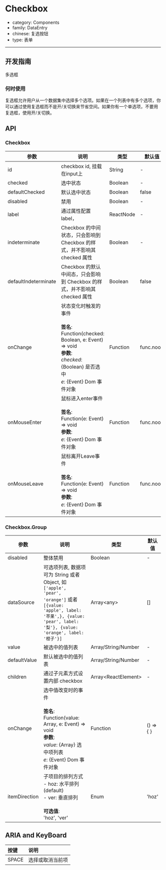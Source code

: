 # Checkbox

-   category: Components
-   family: DataEntry
-   chinese: 复选按钮
-   type: 表单

---

## 开发指南

多选框

### 何时使用

复选框允许用户从一个数据集中选择多个选项。如果在一个列表中有多个选项，你可以通过使用复选框而不是开/关切换来节省空间。如果你有一个单选项，不要用复选框，使用开/关切换。

## API

### Checkbox

| 参数                   | 说明                                                                                                                                         | 类型        | 默认值       |
| -------------------- | ------------------------------------------------------------------------------------------------------------------------------------------ | --------- | --------- |
| id                   | checkbox id, 挂载在input上                                                                                                                     | String    | -         |
| checked              | 选中状态                                                                                                                                       | Boolean   | -         |
| defaultChecked       | 默认选中状态                                                                                                                                     | Boolean   | false     |
| disabled             | 禁用                                                                                                                                         | Boolean   | -         |
| label                | 通过属性配置label，                                                                                                                               | ReactNode | -         |
| indeterminate        | Checkbox 的中间状态，只会影响到 Checkbox 的样式，并不影响其 checked 属性                                                                                         | Boolean   | -         |
| defaultIndeterminate | Checkbox 的默认中间态，只会影响到 Checkbox 的样式，并不影响其 checked 属性                                                                                        | Boolean   | false     |
| onChange             | 状态变化时触发的事件<br><br>**签名**:<br>Function(checked: Boolean, e: Event) => void<br>**参数**:<br>_checked_: {Boolean} 是否选中<br>_e_: {Event} Dom 事件对象 | Function  | func.noop |
| onMouseEnter         | 鼠标进入enter事件<br><br>**签名**:<br>Function(e: Event) => void<br>**参数**:<br>_e_: {Event} Dom 事件对象                                               | Function  | func.noop |
| onMouseLeave         | 鼠标离开Leave事件<br><br>**签名**:<br>Function(e: Event) => void<br>**参数**:<br>_e_: {Event} Dom 事件对象                                               | Function  | func.noop |

### Checkbox.Group

| 参数            | 说明                                                                                                                                                                | 类型                     | 默认值       |
| ------------- | ----------------------------------------------------------------------------------------------------------------------------------------------------------------- | ---------------------- | --------- |
| disabled      | 整体禁用                                                                                                                                                              | Boolean                | -         |
| dataSource    | 可选项列表, 数据项可为 String 或者 Object, 如 `['apple', 'pear', 'orange']` 或者 `[{value: 'apple', label: '苹果',}, {value: 'pear', label: '梨'}, {value: 'orange', label: '橙子'}]` | Array&lt;any>          | \[]       |
| value         | 被选中的值列表                                                                                                                                                           | Array/String/Number    | -         |
| defaultValue  | 默认被选中的值列表                                                                                                                                                         | Array/String/Number    | -         |
| children      | 通过子元素方式设置内部 checkbox                                                                                                                                              | Array&lt;ReactElement> | -         |
| onChange      | 选中值改变时的事件<br><br>**签名**:<br>Function(value: Array, e: Event) => void<br>**参数**:<br>_value_: {Array} 选中项列表<br>_e_: {Event} Dom 事件对象                                | Function               | () => { } |
| itemDirection | 子项目的排列方式<br>- hoz: 水平排列 (default)<br>- ver: 垂直排列<br><br>**可选值**:<br>'hoz', 'ver'                                                                                  | Enum                   | 'hoz'     |


## ARIA and KeyBoard

| 按键          | 说明                              |
| :---------- | :------------------------------ |
| SPACE       | 选择或取消当前项               |
